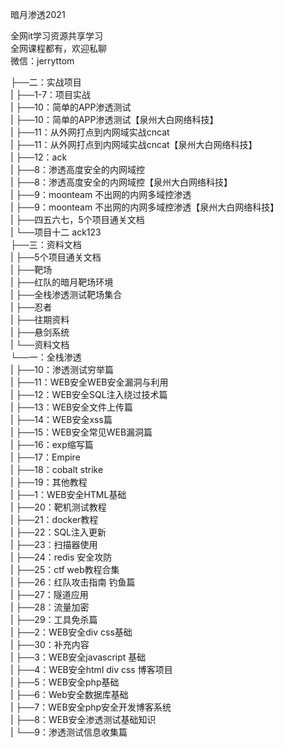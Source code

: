 暗月渗透2021

全网it学习资源共享学习<br>全网课程都有，欢迎私聊<br>微信：jerryttom<br>

├──二：实战项目<br> | ├──1-7：项目实战<br> | ├──10：简单的APP渗透测试<br> | ├──10：简单的APP渗透测试【泉州大白网络科技】<br> | ├──11：从外网打点到内网域实战cncat<br> | ├──11：从外网打点到内网域实战cncat【泉州大白网络科技】<br> | ├──12：ack<br> | ├──8：渗透高度安全的内网域控<br> | ├──8：渗透高度安全的内网域控【泉州大白网络科技】<br> | ├──9：moonteam 不出网的内网多域控渗透<br> | ├──9：moonteam 不出网的内网多域控渗透【泉州大白网络科技】<br> | ├──四五六七，5个项目通关文档<br> | └──项目十二 ack123<br> ├──三：资料文档<br> | ├──5个项目通关文档<br> | ├──靶场<br> | ├──红队的暗月靶场环境<br> | ├──全栈渗透测试靶场集合<br> | ├──忍者<br> | ├──往期资料<br> | ├──悬剑系统<br> | └──资料文档<br> └──一：全栈渗透<br> | ├──10：渗透测试穷举篇<br> | ├──11：WEB安全WEB安全漏洞与利用<br> | ├──12：WEB安全SQL注入绕过技术篇<br> | ├──13：WEB安全文件上传篇<br> | ├──14：WEB安全xss篇<br> | ├──15：WEB安全常见WEB漏洞篇<br> | ├──16：exp缩写篇<br> | ├──17：Empire<br> | ├──18：cobalt strike<br> | ├──19：其他教程<br> | ├──1：WEB安全HTML基础<br> | ├──20：靶机测试教程<br> | ├──21：docker教程<br> | ├──22：SQL注入更新<br> | ├──23：扫描器使用<br> | ├──24：redis 安全攻防<br> | ├──25：ctf web教程合集<br> | ├──26：红队攻击指南 钓鱼篇<br> | ├──27：隧道应用<br> | ├──28：流量加密<br> | ├──29：工具免杀篇<br> | ├──2：WEB安全div css基础<br> | ├──30：补充内容<br> | ├──3：WEB安全javascript 基础<br> | ├──4：WEB安全html div css 博客项目<br> | ├──5：WEB安全php基础<br> | ├──6：Web安全数据库基础<br> | ├──7：WEB安全php安全开发博客系统<br> | ├──8：WEB安全渗透测试基础知识<br> | └──9：渗透测试信息收集篇
